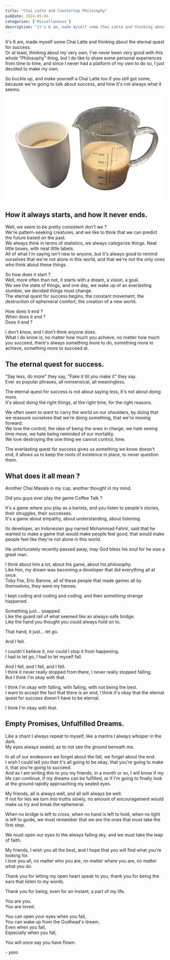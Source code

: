 ```yaml
---
title: "Chai Latte and Countertop Philosophy"
pubDate: 2024-05-04
categories: ['Miscellaneous']
description: "It's 6 am, made myself some Chai Latte and thinking about the eternal quest for success."
---
```


It's 6 am, made myself some Chai Latte and thinking about the eternal quest for success.  
Or at least, thinking about my very own, I've never been very good with this whole "Philosophy" thing, but I do like to share some personal experiences from time to time, and since I never had a platform of my own to do so, I just decided to make my own.  

So buckle up, and make yourself a Chai Latte too if you still got some, because we're going to talk about success, and how it's not always what it seems.  

![](image.png)

## How it always starts, and how it never ends.

Well, we seem to be pretty consistent don't we ?  
We're pattern-seeking creatures, and we like to think that we can predict the future based on the past.  
We always think in terms of statistics, we always categorize things. Neat little boxes, with neat little labels.  
All of what I'm saying isn't new to anyone, but it's always good to remind ourselves that we're not alone in this world, and that we're not the only ones who think about these things.  

So how does it start ?  
Well, more often than not, it starts with a dream, a vision, a goal.  
We see the state of things, and one day, we wake up of an everlasting slumber, we decided things must change.  
The eternal quest for success begins, the constant movement, the destruction of ephemeral comfort, the creation of a new world.  

How does it end ?  
When does it end ?  
Does it end ?  

I don't know, and I don't think anyone does.  
What I do know is, no matter how much you achieve, no matter how much you succeed, there's always something more to do, something more to achieve, something more to succeed at.  

## The eternal quest for success.

"Say less, do more" they say, "Fake it till you make it" they say.  
Ever so popular phrases, all nonsensical, all meaningless.  

The eternal quest for success is not about saying less, it's not about doing more.  
It's about doing the right things, at the right time, for the right reasons.  

We often seem to want to carry the world on our shoulders, by doing that we reassure ourselves that we're doing something, that we're moving forward.  
We love the control, the idea of being the ones in charge, we hate seeing time move, we hate being reminded of our mortality.  
We love destroying the one thing we cannot control, time.  

The everlasting quest for success gives us something we know doesn't end, it allows us to keep the roots of existence in place, to never question them.  

## What does it all mean ?

Another Chai Masala in my cup, another thought in my mind.  

Did you guys ever play the game Coffee Talk ?  

It's a game where you play as a barista, and you listen to people's stories, their struggles, their successes.  
It's a game about empathy, about understanding, about listening.  

Its developer, an Indonesian guy named Mohammad Fahmi, said that he wanted to make a game that would make people feel good, that would make people feel like they're not alone in this world.  

He unfortunately recently passed away, may God bless his soul for he was a great man.  

I think about him a lot, about his game, about his philosophy.  
Like him, my dream was becoming a developer that did everything all at once.  
Toby Fox, Eric Barone, all of these people that made games all by themselves, they were my heroes.  

I kept coding and coding and coding, and then something strange happened.  

Something just... snapped.  
Like the guard rail of what seemed like an always-safe bridge.  
Like the hand you thought you could always hold on to.  

That hand, it just... let go.  

And I fell.  

I couldn't believe it, nor could I stop it from happening.  
I had to let go, I had to let myself fall.  

And I fell, and I fell, and I fell.  
I think it never really stopped from there, I never really stopped falling.  
But I think I'm okay with that.  

I think I'm okay with falling, with failing, with not being the best.  
I want to accept the fact that there is an end, I think it's okay that the eternal quest for success doesn't have to be eternal.  

I think I'm okay with that.  

## Empty Promises, Unfulfilled Dreams.

Like a chant I always repeat to myself, like a mantra I always whisper in the dark.  
My eyes always sealed, as to not see the ground beneath me.  

In all of our endeavors we forget about the fall, we forget about the end.  
I wish I could tell you that it's all going to be okay, that you're going to make it, that you're going to succeed.  
And as I am writing this to you my friends, in a month or so, I will know if my life can continue, if my dreams can be fulfilled, or if I'm going to finally look at the ground rapidly approaching my sealed eyes.  

My friends, all is always well, and all will always be well.  
If not for lies we turn into truths slowly, no amount of encouragement would make us try and break the ephemeral.  

When no bridge is left to cross, when no hand is left to hold, when no light is left to guide, we must remember that we are the ones that must take the first step.  

We must open our eyes to the always falling sky, and we must take the leap of faith.  

My friends, I wish you all the best, and I hope that you will find what you're looking for.  
I love you all, no matter who you are, no matter where you are, no matter what you do.  

Thank you for letting my open heart speak to you, thank you for being the ears that listen to my words.  

Thank you for being, even for an instant, a part of my life.  

You are you.  
You are loved.  

You can open your eyes when you fall,  
You can wake up from the Godhead's dream,  
Even when you fall,  
Especially when you fall,  

You will once say you have flown.  

*- yaro*
